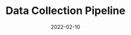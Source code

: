 ---
layout: page
title: Data Collection Pipeline
description: Scrape the web, from the cloud!
highlights:
img:
redirect: https://github.com/SK1Y101/Data_Collection_Pipeline
category: fun
date: "2022-02-10"
---